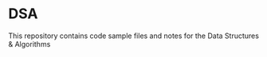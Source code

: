# DSA
This repository contains code sample files and notes for the Data Structures &amp; Algorithms
